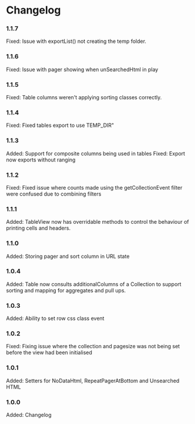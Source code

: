 # Changelog

### 1.1.7

Fixed:	Issue with exportList() not creating the temp folder.

### 1.1.6

Fixed:	Issue with pager showing when unSearchedHtml in play

### 1.1.5

Fixed:  Table columns weren't applying sorting classes correctly.

### 1.1.4

Fixed:  Fixed tables export to use TEMP_DIR"

### 1.1.3

Added:  Support for composite columns being used in tables
Fixed:  Export now exports without ranging

### 1.1.2

Fixed:	Fixed issue where counts made using the getCollectionEvent filter were confused due to combining filters

### 1.1.1

Added:  TableView now has overridable methods to control the behaviour of printing cells and headers.

### 1.1.0

Added:  Storing pager and sort column in URL state

### 1.0.4

Added:  Table now consults additionalColumns of a Collection to support sorting and mapping for aggregates and pull ups.

### 1.0.3

Added:  Ability to set row css class event

### 1.0.2

Fixed:  Fixing issue where the collection and pagesize was not being set before the view had been initialised

### 1.0.1

Added:  Setters for NoDataHtml, RepeatPagerAtBottom and Unsearched HTML

### 1.0.0

Added:      Changelog
